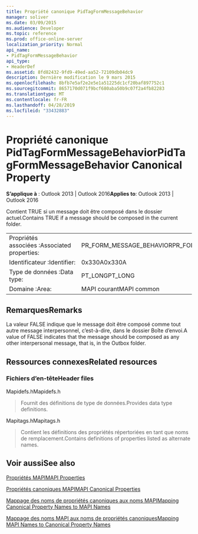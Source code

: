 ```yaml
---
title: Propriété canonique PidTagFormMessageBehavior
manager: soliver
ms.date: 03/09/2015
ms.audience: Developer
ms.topic: reference
ms.prod: office-online-server
localization_priority: Normal
api_name:
- PidTagFormMessageBehavior
api_type:
- HeaderDef
ms.assetid: 8fd82432-9fd9-49ed-aa52-72109db04dc9
description: Dernière modification le 9 mars 2015
ms.openlocfilehash: 8bfb7e5af2e2e5e1a51225dc1cf20baf897752c1
ms.sourcegitcommit: 8657170d071f9bcf680aba50b9c07f2a4fb82283
ms.translationtype: MT
ms.contentlocale: fr-FR
ms.lasthandoff: 04/28/2019
ms.locfileid: "33432883"
---
```

# <a name="pidtagformmessagebehavior-canonical-property"></a><span data-ttu-id="1ce6a-103">Propriété canonique PidTagFormMessageBehavior</span><span class="sxs-lookup"><span data-stu-id="1ce6a-103">PidTagFormMessageBehavior Canonical Property</span></span>

  
  
<span data-ttu-id="1ce6a-104">**S’applique à** : Outlook 2013 | Outlook 2016</span><span class="sxs-lookup"><span data-stu-id="1ce6a-104">**Applies to**: Outlook 2013 | Outlook 2016</span></span> 
  
<span data-ttu-id="1ce6a-105">Contient TRUE si un message doit être composé dans le dossier actuel.</span><span class="sxs-lookup"><span data-stu-id="1ce6a-105">Contains TRUE if a message should be composed in the current folder.</span></span> 
  
|||
|:-----|:-----|
|<span data-ttu-id="1ce6a-106">Propriétés associées :</span><span class="sxs-lookup"><span data-stu-id="1ce6a-106">Associated properties:</span></span>  <br/> |<span data-ttu-id="1ce6a-107">PR_FORM_MESSAGE_BEHAVIOR</span><span class="sxs-lookup"><span data-stu-id="1ce6a-107">PR_FORM_MESSAGE_BEHAVIOR</span></span>  <br/> |
|<span data-ttu-id="1ce6a-108">Identificateur :</span><span class="sxs-lookup"><span data-stu-id="1ce6a-108">Identifier:</span></span>  <br/> |<span data-ttu-id="1ce6a-109">0x330A</span><span class="sxs-lookup"><span data-stu-id="1ce6a-109">0x330A</span></span>  <br/> |
|<span data-ttu-id="1ce6a-110">Type de données :</span><span class="sxs-lookup"><span data-stu-id="1ce6a-110">Data type:</span></span>  <br/> |<span data-ttu-id="1ce6a-111">PT_LONG</span><span class="sxs-lookup"><span data-stu-id="1ce6a-111">PT_LONG</span></span>  <br/> |
|<span data-ttu-id="1ce6a-112">Domaine :</span><span class="sxs-lookup"><span data-stu-id="1ce6a-112">Area:</span></span>  <br/> |<span data-ttu-id="1ce6a-113">MAPI courant</span><span class="sxs-lookup"><span data-stu-id="1ce6a-113">MAPI common</span></span>  <br/> |
   
## <a name="remarks"></a><span data-ttu-id="1ce6a-114">Remarques</span><span class="sxs-lookup"><span data-stu-id="1ce6a-114">Remarks</span></span>

<span data-ttu-id="1ce6a-115">La valeur FALSE indique que le message doit être composé comme tout autre message interpersonnel, c’est-à-dire, dans le dossier Boîte d’envoi.</span><span class="sxs-lookup"><span data-stu-id="1ce6a-115">A value of FALSE indicates that the message should be composed as any other interpersonal message, that is, in the Outbox folder.</span></span> 
  
## <a name="related-resources"></a><span data-ttu-id="1ce6a-116">Ressources connexes</span><span class="sxs-lookup"><span data-stu-id="1ce6a-116">Related resources</span></span>

### <a name="header-files"></a><span data-ttu-id="1ce6a-117">Fichiers d’en-tête</span><span class="sxs-lookup"><span data-stu-id="1ce6a-117">Header files</span></span>

<span data-ttu-id="1ce6a-118">Mapidefs.h</span><span class="sxs-lookup"><span data-stu-id="1ce6a-118">Mapidefs.h</span></span>
  
> <span data-ttu-id="1ce6a-119">Fournit des définitions de type de données.</span><span class="sxs-lookup"><span data-stu-id="1ce6a-119">Provides data type definitions.</span></span>
    
<span data-ttu-id="1ce6a-120">Mapitags.h</span><span class="sxs-lookup"><span data-stu-id="1ce6a-120">Mapitags.h</span></span>
  
> <span data-ttu-id="1ce6a-121">Contient les définitions des propriétés répertoriées en tant que noms de remplacement.</span><span class="sxs-lookup"><span data-stu-id="1ce6a-121">Contains definitions of properties listed as alternate names.</span></span>
    
## <a name="see-also"></a><span data-ttu-id="1ce6a-122">Voir aussi</span><span class="sxs-lookup"><span data-stu-id="1ce6a-122">See also</span></span>



[<span data-ttu-id="1ce6a-123">Propriétés MAPI</span><span class="sxs-lookup"><span data-stu-id="1ce6a-123">MAPI Properties</span></span>](mapi-properties.md)
  
[<span data-ttu-id="1ce6a-124">Propriétés canoniques MAPI</span><span class="sxs-lookup"><span data-stu-id="1ce6a-124">MAPI Canonical Properties</span></span>](mapi-canonical-properties.md)
  
[<span data-ttu-id="1ce6a-125">Mappage des noms de propriétés canoniques aux noms MAPI</span><span class="sxs-lookup"><span data-stu-id="1ce6a-125">Mapping Canonical Property Names to MAPI Names</span></span>](mapping-canonical-property-names-to-mapi-names.md)
  
[<span data-ttu-id="1ce6a-126">Mappage des noms MAPI aux noms de propriétés canoniques</span><span class="sxs-lookup"><span data-stu-id="1ce6a-126">Mapping MAPI Names to Canonical Property Names</span></span>](mapping-mapi-names-to-canonical-property-names.md)

